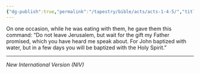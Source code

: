 ```yaml
---
{"dg-publish":true,"permalink":"/tapestry/bible/acts/acts-1-4-5/","title":"Acts 1:4-5","hide":true,"tags":["bible-verse","bible-verse"],"dgHomeLink":true,"dgShowLocalGraph":true,"dgEnableSearch":true}
---
```


On one occasion, while he was eating with them, he gave them this command: “Do not leave Jerusalem, but wait for the gift my Father promised, which you have heard me speak about. For John baptized with water, but in a few days you will be baptized with the Holy Spirit.”

---
*New International Version (NIV)*